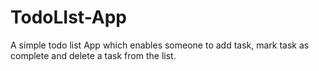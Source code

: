 # TodoLIst-App
A simple todo list App which enables someone to add task, mark task as complete and delete a task from the list.
